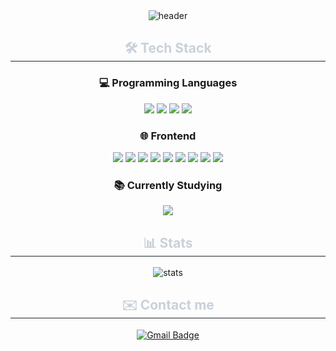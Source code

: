 <div align="center">
<img src="https://capsule-render.vercel.app/api?type=waving&color=62C2E8&height=150&section=header&text=Welcome%20to%20yunva17&fontSize=40" alt="header" />
  <h2 style="border-bottom: 1px solid #21262d; color: #c9d1d9;"> 🛠️ Tech Stack </h2> 
  <h3>💻 Programming Languages</h3>
  <div>
    <img src="https://img.shields.io/badge/JavaScript-F7DF1E?style=for-the-badge&logo=JavaScript&logoColor=white"/>
    <img src="https://img.shields.io/badge/TypeScript-007ACC?style=for-the-badge&logo=typescript&logoColor=white" />
    <img src="https://img.shields.io/badge/Java-ED8B00?style=for-the-badge&logo=openjdk&logoColor=white" />
    <img src="https://img.shields.io/badge/Python-14354C?style=for-the-badge&logo=python&logoColor=white" />
  </div>
  <h3>🌐 Frontend</h3>
  <div>
    <img src="https://img.shields.io/badge/React-20232A?style=for-the-badge&logo=react&logoColor=61DAFB" />
    <img src="https://img.shields.io/badge/Vue.js-35495E?style=for-the-badge&logo=vue.js&logoColor=4FC08D" />
    <img src="https://img.shields.io/badge/HTML5-E34F26?style=for-the-badge&logo=html5&logoColor=white" />
    <img src="https://img.shields.io/badge/CSS3-1572B6?style=for-the-badge&logo=css3&logoColor=white" />
    <img src="https://img.shields.io/badge/Jotai-3DDC84?style=for-the-badge&logo=atom&logoColor=white" />
    <img src="https://img.shields.io/badge/Zustand-009688?style=for-the-badge&logo=redux&logoColor=white" />
    <img src="https://img.shields.io/badge/Tailwind_CSS-38B2AC?style=for-the-badge&logo=tailwind-css&logoColor=white" />
    <img src="https://img.shields.io/badge/Styled--Components-DB7093?style=for-the-badge&logo=styled-components&logoColor=white" />
    <img src="https://img.shields.io/badge/Vite-646CFF?style=for-the-badge&logo=vite&logoColor=white" />
  </div>
  <h3>📚 Currently Studying</h3>
  <div>
    <img src="https://img.shields.io/badge/Next.js-000000?style=for-the-badge&logo=next.js&logoColor=white" />
  </div>
  
  
  <h2 style="border-bottom: 1px solid #21262d; color: #c9d1d9;"> 📊 Stats </h2>
  
  <img src="https://github-readme-stats.vercel.app/api?username=yunva17&show_icons=true&theme=radical" alt="stats" />
  
  <h2 style="border-bottom: 1px solid #21262d; color: #c9d1d9;"> ✉️ Contact me </h2>
  <a href="mailto:yunva17@naver.com">
    <img src="https://img.shields.io/badge/email-D14836?style=for-the-badge&logo=gmail&logoColor=white" alt="Gmail Badge" />
  </a>
</div>
